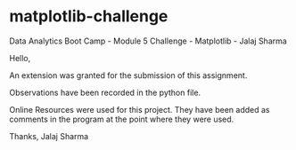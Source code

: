 # matplotlib-challenge
Data Analytics Boot Camp - Module 5 Challenge - Matplotlib - Jalaj Sharma

Hello,

An extension was granted for the submission of this assignment.

Observations have been recorded in the python file.

Online Resources were used for this project. They have been added as comments in the program at the point where they were used.

Thanks,
Jalaj Sharma